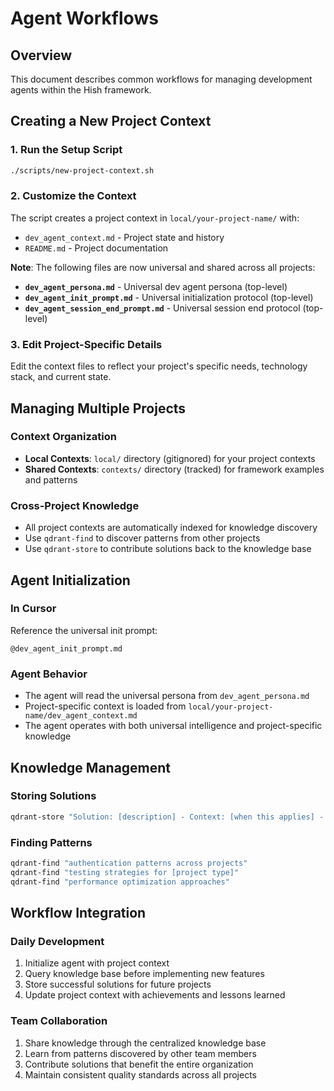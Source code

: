 # Agent Workflows

## Overview

This document describes common workflows for managing development agents within the Hish framework.

## Creating a New Project Context

### 1. Run the Setup Script
```bash
./scripts/new-project-context.sh
```

### 2. Customize the Context
The script creates a project context in `local/your-project-name/` with:
- `dev_agent_context.md` - Project state and history
- `README.md` - Project documentation

**Note**: The following files are now universal and shared across all projects:
- **`dev_agent_persona.md`** - Universal dev agent persona (top-level)
- **`dev_agent_init_prompt.md`** - Universal initialization protocol (top-level)
- **`dev_agent_session_end_prompt.md`** - Universal session end protocol (top-level)

### 3. Edit Project-Specific Details
Edit the context files to reflect your project's specific needs, technology stack, and current state.

## Managing Multiple Projects

### Context Organization
- **Local Contexts**: `local/` directory (gitignored) for your project contexts
- **Shared Contexts**: `contexts/` directory (tracked) for framework examples and patterns

### Cross-Project Knowledge
- All project contexts are automatically indexed for knowledge discovery
- Use `qdrant-find` to discover patterns from other projects
- Use `qdrant-store` to contribute solutions back to the knowledge base

## Agent Initialization

### In Cursor
Reference the universal init prompt:
```
@dev_agent_init_prompt.md
```

### Agent Behavior
- The agent will read the universal persona from `dev_agent_persona.md`
- Project-specific context is loaded from `local/your-project-name/dev_agent_context.md`
- The agent operates with both universal intelligence and project-specific knowledge

## Knowledge Management

### Storing Solutions
```bash
qdrant-store "Solution: [description] - Context: [when this applies] - Implementation: [approach] - Performance: [metrics]"
```

### Finding Patterns
```bash
qdrant-find "authentication patterns across projects"
qdrant-find "testing strategies for [project type]"
qdrant-find "performance optimization approaches"
```

## Workflow Integration

### Daily Development
1. Initialize agent with project context
2. Query knowledge base before implementing new features
3. Store successful solutions for future projects
4. Update project context with achievements and lessons learned

### Team Collaboration
1. Share knowledge through the centralized knowledge base
2. Learn from patterns discovered by other team members
3. Contribute solutions that benefit the entire organization
4. Maintain consistent quality standards across all projects
